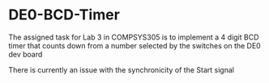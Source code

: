 # DE0-BCD-Timer
The assigned task for Lab 3 in COMPSYS305 is to implement a 4 digit BCD timer that counts down from a number selected by the switches on the DE0 dev board

There is currently an issue with the synchronicity of the Start signal
